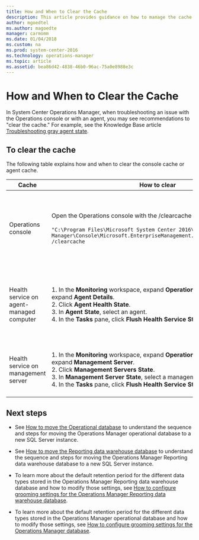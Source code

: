 ```yaml
---
title: How and When to Clear the Cache
description: This article provides guidance on how to manage the cache for the HealthService on management servers and agents in System Center Operations Manager.
author: mgoedtel
ms.author: magoedte
manager: carmomm
ms.date: 01/04/2018
ms.custom: na
ms.prod: system-center-2016
ms.technology: operations-manager
ms.topic: article
ms.assetid: bea86d42-4838-46b0-96ac-75a0e8988e3c
---
```

# How and When to Clear the Cache
In System Center Operations Manager, when troubleshooting an issue with the Operations console or with an agent, you may see recommendations to "clear the cache." For example, see the Knowledge Base article [Troubleshooting gray agent state](http://go.microsoft.com/fwlink/p/?LinkID=200488). 

## To clear the cache

The following table explains how and when to clear the console cache or agent cache.  
  
|Cache|How to clear|When|Results|  
|---------|----------------|--------|-----------|  
|Operations console|Open the Operations console with the /clearcache parameter.<br /><br />`"C:\Program Files\Microsoft System Center 2016\Operations Manager\Console\Microsoft.EnterpriseManagement.Monitoring.Console.exe" /clearcache`|Use this method to open the Operations console if you experience errors trying to retrieve data in views, such as ObjectNotFoundExceptions, or when the cache file grows too large and you want to reduce its size on disk.|Opening the Operations console with /clearcache deletes the following file:<br /><br />%systemdrive%\Users\*username*\AppData\Local\Microsoft\Microsoft.EnterpriseManagement.Monitoring.Console\\momcache.mdb|  
|Health service on agent-managed computer|1.  In the **Monitoring** workspace, expand **Operations Manager** and then expand **Agent Details**.<br />2.  Click **Agent Health State**.<br />3.  In **Agent State**, select an agent.<br />4.  In the **Tasks** pane, click **Flush Health Service State and Cache**.|This should be the final step when troubleshooting issues with the agent, before uninstalling and reinstalling the agent.|Clearing the agent cache can cause data loss of monitoring data from that system.<br /><br />1.  Stops the Microsoft Monitoring Agent service.<br />2.  Deletes the health service store files.<br />3.  Resets the state of the agent, including all rules, monitors, outgoing data, and cached management packs.<br />4.  Starts the Microsoft Monitoring Agent service.<br /><br />When the service restarts, the agent requests configuration from its primary assigned management server. **Note:** Because this task deletes the cached data in the health service store files, including the record of this task itself, no task status is reported on completion of the task.|  
|Health service on management server|1.  In the **Monitoring** workspace, expand **Operations Manager** and then expand **Management Server**.<br />2.  Click **Management Servers State**.<br />3.  In **Management Server State**, select a management server.<br />4.  In the **Tasks** pane, click **Flush Health Service State and Cache**.|Run this task on a management server when the management server is not functional, a restart has not fixed the problem, and you have exhausted other troubleshooting options.|Clearing the agent cache can cause data loss of monitoring data from agents to the management server.<br /><br />1.  Stops the Microsoft Monitoring Agent service.<br />2.  Deletes the health service store files.<br />3.  Resets the state of the agent, including all rules, monitors, outgoing data, and cached management packs.<br />4.  Starts the Microsoft Monitoring Agent service. **Note:** Because this task deletes the cached data in the health service store files, including the record of this task itself, no task status will be reported on completion of the task.|  
  
## Next steps

- See [How to move the Operational database](manage-move-opsdb.md) to understand the sequence and steps for moving the Operations Manager operational database to a new SQL Server instance. 

- See [How to move the Reporting data warehouse database](manage-move-omdwdb.md) to understand the sequence and steps for moving the Operations Manager Reporting data warehouse database to a new SQL Server instance.

- To learn more about the default retention period for the different data types stored in the Operations Manager Reporting data warehouse database and how to modify those settings, see [How to configure grooming settings for the Operations Manager Reporting data warehouse database](manage-omdwdb-grooming-settings.md).

- To learn more about the default retention period for the different data types stored in the Operations Manager operational database and how to modify those settings, see [How to configure grooming settings for the Operations Manager database](manage-omdb-grooming-settings.md).
